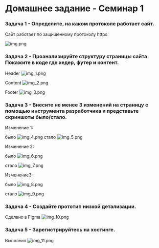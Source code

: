 # Домашнее задание - Семинар 1

### Задача 1 - Определите, на каком протоколе работает сайт.
Сайт работает по защищенному протоколу https:

![img.png](img.png)

### Задача 2 - Проанализируйте структуру страницы сайта. Покажите в коде где хедер, футер и контент.
Header
![img_1.png](img_1.png)

Content
![img_2.png](img_2.png)

Footer
![img_3.png](img_3.png)

### Задача 3 - Внесите не менее 3 изменений на страницу с помощью инструмента разработчика и представьте скриншоты было/стало.

Изменение 1:

было
![img_4.png](img_4.png)
стало
![img_5.png](img_5.png)

Изменение 2:

было
![img_6.png](img_6.png)

стало
![img_7.png](img_7.png)

Изменение3:

было
![img_8.png](img_8.png)

стало
![img_9.png](img_9.png)

### Задача 4 - Создайте прототип низкой детализации.

Сделано в Figma
![img_10.png](img_10.png)

### Задача 5 - Зарегистрируйтесь на хостинге.

Выполнил
![img_11.png](img_11.png)